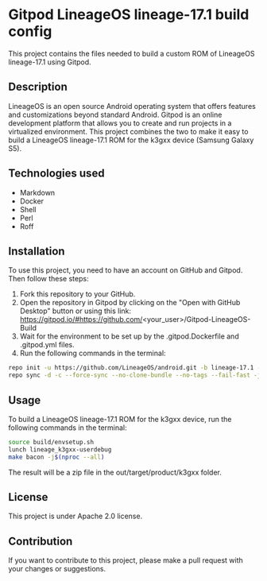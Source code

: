# Gitpod LineageOS lineage-17.1 build config

This project contains the files needed to build a custom ROM of LineageOS lineage-17.1 using Gitpod.

## Description

LineageOS is an open source Android operating system that offers features and customizations beyond standard Android. Gitpod is an online development platform that allows you to create and run projects in a virtualized environment. This project combines the two to make it easy to build a LineageOS lineage-17.1 ROM for the k3gxx device (Samsung Galaxy S5).

## Technologies used

- Markdown
- Docker
- Shell
- Perl
- Roff

## Installation

To use this project, you need to have an account on GitHub and Gitpod. Then follow these steps:

1. Fork this repository to your GitHub.
2. Open the repository in Gitpod by clicking on the "Open with GitHub Desktop" button or using this link: https://gitpod.io/#https://github.com/<your_user>/Gitpod-LineageOS-Build
3. Wait for the environment to be set up by the .gitpod.Dockerfile and .gitpod.yml files.
4. Run the following commands in the terminal:

```bash
repo init -u https://github.com/LineageOS/android.git -b lineage-17.1 --depth=1 --groups=all,-notdefault,-device,-darwin,-x86,-x86_x64,-mips,-android-emulator,k3gxx 
repo sync -d -c --force-sync --no-clone-bundle --no-tags --fail-fast -j$(nproc --all)
```

## Usage

To build a LineageOS lineage-17.1 ROM for the k3gxx device, run the following commands in the terminal:

```bash
source build/envsetup.sh
lunch lineage_k3gxx-userdebug
make bacon -j$(nproc --all)
```

The result will be a zip file in the out/target/product/k3gxx folder.

## License

This project is under Apache 2.0 license.

## Contribution

If you want to contribute to this project, please make a pull request with your changes or suggestions.
